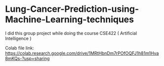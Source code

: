 # Lung-Cancer-Prediction-using-Machine-Learning-techniques
I did this group project while doing the course CSE422 ( Artificial Intelligence )

Colab file link: https://colab.research.google.com/drive/1MRtHbnDm7rPOfOQFJ1h81m1Hva8mKQs-?usp=sharing
